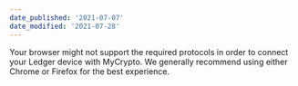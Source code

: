 ```yaml
---
date_published: '2021-07-07'
date_modified: '2021-07-28'
---
```


Your browser might not support the required protocols in order to connect your Ledger device with MyCrypto. We generally recommend using either Chrome or Firefox for the best experience.
